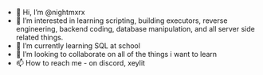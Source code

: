 - 👋 Hi, I’m @nightmxrx
- 👀 I’m interested in learning scripting, building executors, reverse engineering, backend coding, database manipulation, and all server side related things.
- 🌱 I’m currently learning SQL at school
- 💞️ I’m looking to collaborate on all of the things i want to learn
- 📫 How to reach me - on discord, xeylit

<!---
nightmxrx/nightmxrx is a ✨ special ✨ repository because its `README.md` (this file) appears on your GitHub profile.
You can click the Preview link to take a look at your changes.
--->
